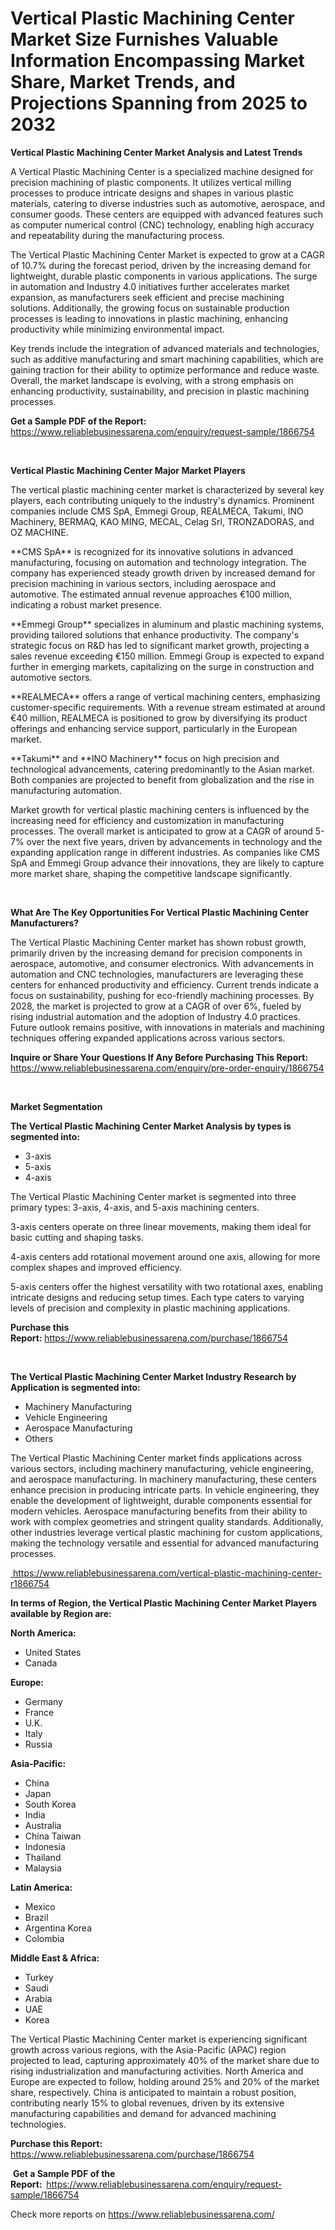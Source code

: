 <p><h1>Vertical Plastic Machining Center Market Size Furnishes Valuable Information Encompassing Market Share, Market Trends, and Projections Spanning from 2025 to 2032</h1></p><p><strong>Vertical Plastic Machining Center Market Analysis and Latest Trends</strong></p>
<p><p>A Vertical Plastic Machining Center is a specialized machine designed for precision machining of plastic components. It utilizes vertical milling processes to produce intricate designs and shapes in various plastic materials, catering to diverse industries such as automotive, aerospace, and consumer goods. These centers are equipped with advanced features such as computer numerical control (CNC) technology, enabling high accuracy and repeatability during the manufacturing process.</p><p>The Vertical Plastic Machining Center Market is expected to grow at a CAGR of 10.7% during the forecast period, driven by the increasing demand for lightweight, durable plastic components in various applications. The surge in automation and Industry 4.0 initiatives further accelerates market expansion, as manufacturers seek efficient and precise machining solutions. Additionally, the growing focus on sustainable production processes is leading to innovations in plastic machining, enhancing productivity while minimizing environmental impact.</p><p>Key trends include the integration of advanced materials and technologies, such as additive manufacturing and smart machining capabilities, which are gaining traction for their ability to optimize performance and reduce waste. Overall, the market landscape is evolving, with a strong emphasis on enhancing productivity, sustainability, and precision in plastic machining processes.</p></p>
<p><strong>Get a Sample PDF of the Report:&nbsp;</strong> <a href="https://www.reliablebusinessarena.com/enquiry/request-sample/1866754?utm_campaign=2754&utm_medium=2&utm_source=Github&utm_content=ia&utm_term=28022025&utm_id=vertical-plastic-machining-center">https://www.reliablebusinessarena.com/enquiry/request-sample/1866754</a></p>
<p>&nbsp;</p>
<p><strong>Vertical Plastic Machining Center Major Market Players</strong></p>
<p><p>The vertical plastic machining center market is characterized by several key players, each contributing uniquely to the industry's dynamics. Prominent companies include CMS SpA, Emmegi Group, REALMECA, Takumi, INO Machinery, BERMAQ, KAO MING, MECAL, Celag Srl, TRONZADORAS, and OZ MACHINE.</p><p>**CMS SpA** is recognized for its innovative solutions in advanced manufacturing, focusing on automation and technology integration. The company has experienced steady growth driven by increased demand for precision machining in various sectors, including aerospace and automotive. The estimated annual revenue approaches €100 million, indicating a robust market presence.</p><p>**Emmegi Group** specializes in aluminum and plastic machining systems, providing tailored solutions that enhance productivity. The company's strategic focus on R&D has led to significant market growth, projecting a sales revenue exceeding €150 million. Emmegi Group is expected to expand further in emerging markets, capitalizing on the surge in construction and automotive sectors.</p><p>**REALMECA** offers a range of vertical machining centers, emphasizing customer-specific requirements. With a revenue stream estimated at around €40 million, REALMECA is positioned to grow by diversifying its product offerings and enhancing service support, particularly in the European market.</p><p>**Takumi** and **INO Machinery** focus on high precision and technological advancements, catering predominantly to the Asian market. Both companies are projected to benefit from globalization and the rise in manufacturing automation.</p><p>Market growth for vertical plastic machining centers is influenced by the increasing need for efficiency and customization in manufacturing processes. The overall market is anticipated to grow at a CAGR of around 5-7% over the next five years, driven by advancements in technology and the expanding application range in different industries. As companies like CMS SpA and Emmegi Group advance their innovations, they are likely to capture more market share, shaping the competitive landscape significantly.</p></p>
<p>&nbsp;</p>
<p><strong>What Are The Key Opportunities For Vertical Plastic Machining Center Manufacturers?</strong></p>
<p><p>The Vertical Plastic Machining Center market has shown robust growth, primarily driven by the increasing demand for precision components in aerospace, automotive, and consumer electronics. With advancements in automation and CNC technologies, manufacturers are leveraging these centers for enhanced productivity and efficiency. Current trends indicate a focus on sustainability, pushing for eco-friendly machining processes. By 2028, the market is projected to grow at a CAGR of over 6%, fueled by rising industrial automation and the adoption of Industry 4.0 practices. Future outlook remains positive, with innovations in materials and machining techniques offering expanded applications across various sectors.</p></p>
<p><strong>Inquire or Share Your Questions If Any Before Purchasing This Report:</strong> <a href="https://www.reliablebusinessarena.com/enquiry/pre-order-enquiry/1866754?utm_campaign=2754&utm_medium=2&utm_source=Github&utm_content=ia&utm_term=28022025&utm_id=vertical-plastic-machining-center">https://www.reliablebusinessarena.com/enquiry/pre-order-enquiry/1866754</a></p>
<p>&nbsp;</p>
<p><strong>Market Segmentation</strong></p>
<p><strong>The Vertical Plastic Machining Center Market Analysis by types is segmented into:</strong></p>
<p><ul><li>3-axis</li><li>5-axis</li><li>4-axis</li></ul></p>
<p><p>The Vertical Plastic Machining Center market is segmented into three primary types: 3-axis, 4-axis, and 5-axis machining centers. </p><p>3-axis centers operate on three linear movements, making them ideal for basic cutting and shaping tasks. </p><p>4-axis centers add rotational movement around one axis, allowing for more complex shapes and improved efficiency. </p><p>5-axis centers offer the highest versatility with two rotational axes, enabling intricate designs and reducing setup times. Each type caters to varying levels of precision and complexity in plastic machining applications.</p></p>
<p><strong>Purchase this Report:&nbsp;</strong><a href="https://www.reliablebusinessarena.com/purchase/1866754?utm_campaign=2754&utm_medium=2&utm_source=Github&utm_content=ia&utm_term=28022025&utm_id=vertical-plastic-machining-center">https://www.reliablebusinessarena.com/purchase/1866754</a></p>
<p>&nbsp;</p>
<p><strong>The Vertical Plastic Machining Center Market Industry Research by Application is segmented into:</strong></p>
<p><ul><li>Machinery Manufacturing</li><li>Vehicle Engineering</li><li>Aerospace Manufacturing</li><li>Others</li></ul></p>
<p><p>The Vertical Plastic Machining Center market finds applications across various sectors, including machinery manufacturing, vehicle engineering, and aerospace manufacturing. In machinery manufacturing, these centers enhance precision in producing intricate parts. In vehicle engineering, they enable the development of lightweight, durable components essential for modern vehicles. Aerospace manufacturing benefits from their ability to work with complex geometries and stringent quality standards. Additionally, other industries leverage vertical plastic machining for custom applications, making the technology versatile and essential for advanced manufacturing processes.</p></p>
<p><a href="https://www.reliablebusinessarena.com/vertical-plastic-machining-center-r1866754?utm_campaign=2754&utm_medium=2&utm_source=Github&utm_content=ia&utm_term=28022025&utm_id=vertical-plastic-machining-center">&nbsp;https://www.reliablebusinessarena.com/vertical-plastic-machining-center-r1866754</a></p>
<p><strong>In terms of Region, the Vertical Plastic Machining Center Market Players available by Region are:</strong></p>
<p>
    <p> <strong> North America: </strong>
        <ul>
            <li>United States</li>
            <li>Canada</li>
        </ul>
        </p> 
    <p> <strong> Europe: </strong>
        <ul>
            <li>Germany</li>
            <li>France</li>
            <li>U.K.</li>
            <li>Italy</li>
            <li>Russia</li>
        </ul>
        </p> 
    <p> <strong> Asia-Pacific: </strong>
        <ul>
            <li>China</li>
            <li>Japan</li>
            <li>South Korea</li>
            <li>India</li>
            <li>Australia</li>
            <li>China Taiwan</li>
            <li>Indonesia</li>
            <li>Thailand</li>
            <li>Malaysia</li>
        </ul>
        </p> 
    <p> <strong> Latin America: </strong>
        <ul>
            <li>Mexico</li>
            <li>Brazil</li>
            <li>Argentina Korea</li>
            <li>Colombia</li>
        </ul>
        </p> 
    <p> <strong> Middle East & Africa: </strong>
        <ul>
            <li>Turkey</li>
            <li>Saudi</li>
            <li>Arabia</li>
            <li>UAE</li>
            <li>Korea</li>
        </ul>
    </p>
    </p>
<p><p>The Vertical Plastic Machining Center market is experiencing significant growth across various regions, with the Asia-Pacific (APAC) region projected to lead, capturing approximately 40% of the market share due to rising industrialization and manufacturing activities. North America and Europe are expected to follow, holding around 25% and 20% of the market share, respectively. China is anticipated to maintain a robust position, contributing nearly 15% to global revenues, driven by its extensive manufacturing capabilities and demand for advanced machining technologies.</p></p>
<p><strong>Purchase this Report: </strong><a href="https://www.reliablebusinessarena.com/purchase/1866754?utm_campaign=2754&utm_medium=2&utm_source=Github&utm_content=ia&utm_term=28022025&utm_id=vertical-plastic-machining-center">https://www.reliablebusinessarena.com/purchase/1866754</a></p>
<p>&nbsp;<strong>Get a Sample PDF of the Report:&nbsp;&nbsp;</strong><a href="https://www.reliablebusinessarena.com/enquiry/request-sample/1866754?utm_campaign=2754&utm_medium=2&utm_source=Github&utm_content=ia&utm_term=28022025&utm_id=vertical-plastic-machining-center">https://www.reliablebusinessarena.com/enquiry/request-sample/1866754</a></p>
<p><strong></strong></p>
<p>Check more reports on <a href="https://www.reliablebusinessarena.com/?utm_campaign=2754&utm_medium=2&utm_source=Github&utm_content=ia&utm_term=28022025&utm_id=vertical-plastic-machining-center">https://www.reliablebusinessarena.com/</a></p>